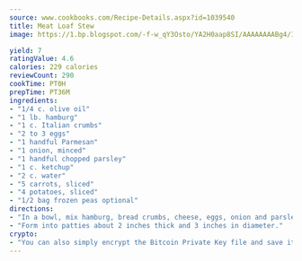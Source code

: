 ```yaml
---
source: www.cookbooks.com/Recipe-Details.aspx?id=1039540
title: Meat Loaf Stew
image: https://1.bp.blogspot.com/-f-w_qY3Osto/YA2H0aap8SI/AAAAAAAABg4/17myAO5s9b8JksYvWDXpYkaDlcY0g6k_gCLcBGAsYHQ/s296/3.png

yield: 7
ratingValue: 4.6
calories: 229 calories
reviewCount: 290
cookTime: PT0H
prepTime: PT36M
ingredients:
- "1/4 c. olive oil"
- "1 lb. hamburg"
- "1 c. Italian crumbs"
- "2 to 3 eggs"
- "1 handful Parmesan"
- "1 onion, minced"
- "1 handful chopped parsley"
- "1 c. ketchup"
- "2 c. water"
- "5 carrots, sliced"
- "4 potatoes, sliced"
- "1/2 bag frozen peas optional"
directions:
- "In a bowl, mix hamburg, bread crumbs, cheese, eggs, onion and parsley."
- "Form into patties about 2 inches thick and 3 inches in diameter."
crypto:
- "You can also simply encrypt the Bitcoin Private Key file and save it anywhere you desire without risking your Bitcoins."
---
```


